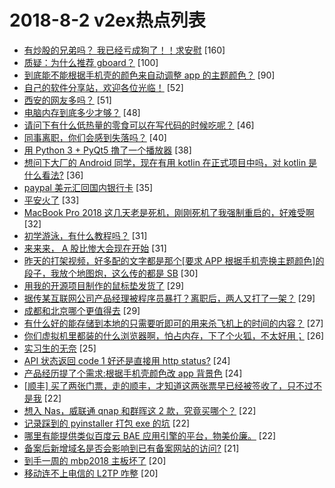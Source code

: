 # 2018-8-2 v2ex热点列表

+ [有炒股的兄弟吗？ 我已经亏成狗了！！求安慰](https://www.v2ex.com/t/476257#reply160) [160]
+ [质疑：为什么推荐 gboard？](https://www.v2ex.com/t/476174#reply100) [100]
+ [到底能不能根据手机壳的颜色来自动调整 app 的主题颜色？](https://www.v2ex.com/t/476196#reply90) [90]
+ [自己的软件分享站，欢迎各位光临！](https://www.v2ex.com/t/476135#reply52) [52]
+ [西安的网友多吗？](https://www.v2ex.com/t/476219#reply51) [51]
+ [电脑内存到底多少才够？](https://www.v2ex.com/t/476342#reply48) [48]
+ [请问下有什么低热量的零食可以在写代码的时候吃呢？](https://www.v2ex.com/t/476176#reply46) [46]
+ [同事离职，你们会感到失落吗？](https://www.v2ex.com/t/476253#reply40) [40]
+ [用 Python 3 + PyQt5 撸了一个播放器](https://www.v2ex.com/t/476389#reply38) [38]
+ [想问下大厂的 Android 同学，现在有用 kotlin 在正式项目中吗，对 kotlin 是什么看法?](https://www.v2ex.com/t/476235#reply36) [36]
+ [paypal 美元汇回国内银行卡](https://www.v2ex.com/t/476138#reply35) [35]
+ [平安火了](https://www.v2ex.com/t/476241#reply33) [33]
+ [MacBook Pro 2018 这几天老是死机，刚刚死机了我强制重启的，好难受啊](https://www.v2ex.com/t/476218#reply32) [32]
+ [初学游泳，有什么教程吗？](https://www.v2ex.com/t/476246#reply31) [31]
+ [来来来， A 股比惨大会现在开始](https://www.v2ex.com/t/476327#reply31) [31]
+ [昨天的打架视频，好多配的文字都是那个[要求 APP 根据手机壳换主题颜色]的段子，我放个地图炮，这么传的都是 SB](https://www.v2ex.com/t/476194#reply30) [30]
+ [用我的开源项目制作的鼠标垫发货了](https://www.v2ex.com/t/476203#reply29) [29]
+ [据传某互联网公司产品经理被程序员暴打？离职后，两人又打了一架？](https://www.v2ex.com/t/476313#reply29) [29]
+ [成都和北京哪个更值得去](https://www.v2ex.com/t/476407#reply29) [29]
+ [有什么好的能存储到本地的只需要听即可的用来杀飞机上的时间的内容？](https://www.v2ex.com/t/476305#reply27) [27]
+ [你们虚拟机里都装的什么浏览器啊，怕占内存，下了个火狐，不太好用；](https://www.v2ex.com/t/476190#reply26) [26]
+ [实习生的无奈](https://www.v2ex.com/t/476178#reply25) [25]
+ [API 状态返回 code 1 好还是直接用 http status?](https://www.v2ex.com/t/476162#reply24) [24]
+ [产品经历提了个需求:根据手机壳颜色改 app 背景色](https://www.v2ex.com/t/476221#reply24) [24]
+ [[顺丰] 买了两张门票，走的顺丰，才知道这两张票早已经被签收了，只不过不是我](https://www.v2ex.com/t/476171#reply22) [22]
+ [想入 Nas，威联通 qnap 和群晖这 2 款，究竟买哪个？](https://www.v2ex.com/t/476199#reply22) [22]
+ [记录踩到的 pyinstaller 打包 exe 的坑](https://www.v2ex.com/t/476247#reply22) [22]
+ [哪里有能提供类似百度云 BAE 应用引擎的平台，物美价廉。](https://www.v2ex.com/t/476256#reply22) [22]
+ [备案后新增域名是否会影响到已有备案网站的访问?](https://www.v2ex.com/t/476186#reply21) [21]
+ [到手一周的 mbp2018 主板坏了](https://www.v2ex.com/t/476227#reply20) [20]
+ [移动连不上电信的 L2TP 咋整](https://www.v2ex.com/t/476133#reply20) [20]

